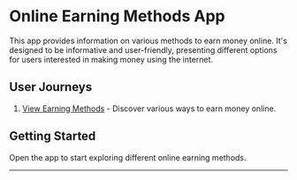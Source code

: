 # Online Earning Methods App

This app provides information on various methods to earn money online. It's designed to be informative and user-friendly, presenting different options for users interested in making money using the internet.

## User Journeys

1. [View Earning Methods](docs/journeys/view-earning-methods.md) - Discover various ways to earn money online.

## Getting Started

Open the app to start exploring different online earning methods.

---